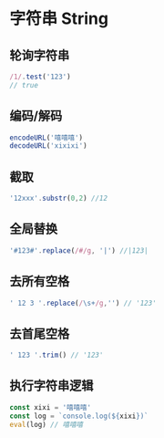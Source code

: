 # 字符串 String

## 轮询字符串
```javascript
/1/.test('123') 
// true
```

## 编码/解码
```javascript
encodeURL('嘻嘻嘻')
decodeURL('xixixi')
```

## 截取
```javascript
'12xxx'.substr(0,2) //12
```

## 全局替换
```javascript
'#123#'.replace(/#/g, '|') //|123|
```

## 去所有空格
```javascript
' 12 3 '.replace(/\s+/g,'') // '123'
```

## 去首尾空格
```JavaScript
' 123 '.trim() // '123'
```

## 执行字符串逻辑
```JavaScript
const xixi = '嘻嘻嘻'
const log = `console.log(${xixi})`
eval(log) // 嘻嘻嘻
```
